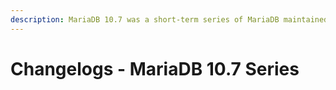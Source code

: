 ```yaml
---
description: MariaDB 10.7 was a short-term series of MariaDB maintained until February 2023
---
```


# Changelogs - MariaDB 10.7 Series


